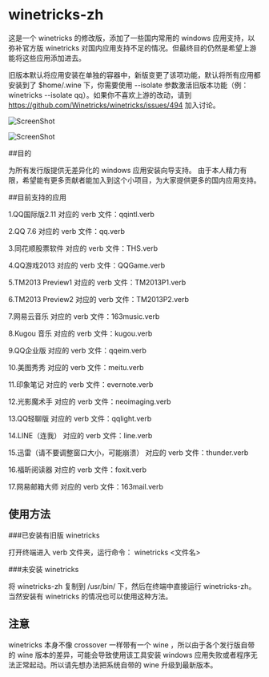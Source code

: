 winetricks-zh
===

这是一个 winetricks 的修改版，添加了一些国内常用的 windows 应用支持，以弥补官方版 winetricks 对国内应用支持不足的情况。但最终目的仍然是希望上游能将这些应用添加进去。

旧版本默认将应用安装在单独的容器中，新版变更了该项功能，默认将所有应用都安装到了 $home/.wine 下，你需要使用 --isolate 参数激活旧版本功能（例：winetricks --isolate qq）。如果你不喜欢上游的改动，请到 https://github.com/Winetricks/winetricks/issues/494 加入讨论。

![ScreenShot](http://ww4.sinaimg.cn/mw1024/ed7abe25gw1epeqzdqo30j20s40ex0tz.jpg)

![ScreenShot](http://ww3.sinaimg.cn/mw1024/ed7abe25gw1epeqzeyyslj20s40exabf.jpg)

##目的

为所有发行版提供无差异化的 windows 应用安装向导支持。
由于本人精力有限，希望能有更多贡献者能加入到这个小项目，为大家提供更多的国内应用支持。

##目前支持的应用

1.QQ国际版2.11 
对应的 verb 文件：qqintl.verb

2.QQ 7.6
对应的 verb 文件：qq.verb

3.同花顺股票软件
对应的 verb 文件：THS.verb

4.QQ游戏2013
对应的 verb 文件：QQGame.verb

5.TM2013 Preview1
对应的 verb 文件：TM2013P1.verb

6.TM2013 Preview2
对应的 verb 文件：TM2013P2.verb

7.网易云音乐
对应的 verb 文件：163music.verb

8.Kugou 音乐
对应的 verb 文件：kugou.verb

9.QQ企业版 
对应的 verb 文件：qqeim.verb

10.美图秀秀
对应的 verb 文件：meitu.verb

11.印象笔记
对应的 verb 文件：evernote.verb

12.光影魔术手
对应的 verb 文件：neoimaging.verb

13.QQ轻聊版
对应的 verb 文件：qqlight.verb

14.LINE（连我）
对应的 verb 文件：line.verb

15.迅雷（请不要调整窗口大小，可能崩溃）
对应的 verb 文件：thunder.verb

16.福昕阅读器
对应的 verb 文件：foxit.verb

17.网易邮箱大师
对应的 verb 文件：163mail.verb


## 使用方法

###已安装有旧版 winetricks

打开终端进入 verb 文件夹，运行命令： winetricks <文件名> 

###未安装 winetricks 

将 winetricks-zh 复制到 /usr/bin/ 下，然后在终端中直接运行 winetricks-zh。当然安装有 winetricks 的情况也可以使用这种方法。

## 注意

winetricks 本身不像 crossover 一样带有一个 wine ，所以由于各个发行版自带的 wine 版本的差异，可能会导致使用该工具安装 windows 应用失败或者程序无法正常起动。所以请先想办法把系统自带的 wine 升级到最新版本。
